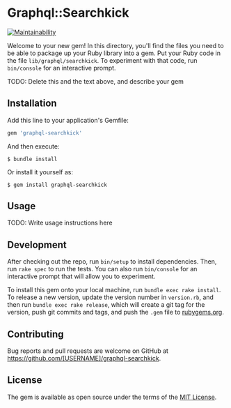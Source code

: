 # Graphql::Searchkick

[![Maintainability](https://api.codeclimate.com/v1/badges/1102df197f6f271b9885/maintainability)](https://codeclimate.com/github/CompanyCam/graphql-searchkick/maintainability)

Welcome to your new gem! In this directory, you'll find the files you need to be able to package up your Ruby library into a gem. Put your Ruby code in the file `lib/graphql/searchkick`. To experiment with that code, run `bin/console` for an interactive prompt.

TODO: Delete this and the text above, and describe your gem

## Installation

Add this line to your application's Gemfile:

```ruby
gem 'graphql-searchkick'
```

And then execute:

    $ bundle install

Or install it yourself as:

    $ gem install graphql-searchkick

## Usage

TODO: Write usage instructions here

## Development

After checking out the repo, run `bin/setup` to install dependencies. Then, run `rake spec` to run the tests. You can also run `bin/console` for an interactive prompt that will allow you to experiment.

To install this gem onto your local machine, run `bundle exec rake install`. To release a new version, update the version number in `version.rb`, and then run `bundle exec rake release`, which will create a git tag for the version, push git commits and tags, and push the `.gem` file to [rubygems.org](https://rubygems.org).

## Contributing

Bug reports and pull requests are welcome on GitHub at https://github.com/[USERNAME]/graphql-searchkick.

## License

The gem is available as open source under the terms of the [MIT License](https://opensource.org/licenses/MIT).
